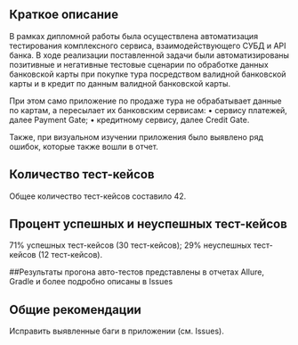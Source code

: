 ## Краткое описание

В рамках дипломной работы была осуществлена автоматизация тестирования комплексного сервиса, взаимодействующего СУБД и API банка.
В ходе реализации поставленной задачи были автоматизированы позитивные и негативные тестовые сценарии по обработке данных банковской карты при покупке тура посредством валидной банковской карты и в кредит по данным валидной банковской карты.

При этом само приложение по продаже тура не обрабатывает данные по картам, а пересылает их банковским сервисам:
•	сервису платежей, далее Payment Gate;
•	кредитному сервису, далее Credit Gate.

Также, при визуальном изучении приложения было выявлено ряд ошибок, которые также вошли в отчет.


## Количество тест-кейсов
Общее количество тест-кейсов составило 42.

## Процент успешных и неуспешных тест-кейсов

71% успешных тест-кейсов (30 тест-кейсов);
29% неуспешных тест-кейсов (12 тест-кейсов).

##Результаты прогона авто-тестов представлены в отчетах Allure, Gradle и более подробно описаны в Issues

## Общие рекомендации

Исправить выявленные баги в приложении (см. Issues).


